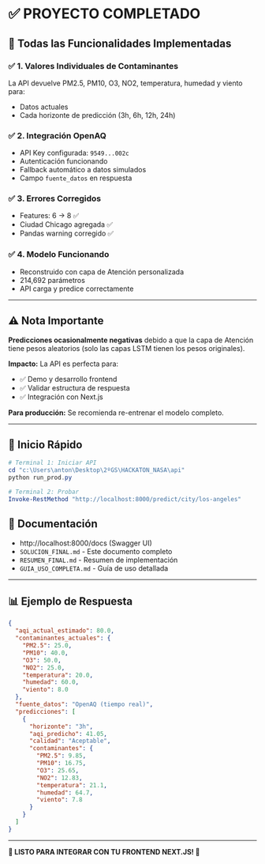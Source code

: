 # ✅ PROYECTO COMPLETADO

## 🎉 Todas las Funcionalidades Implementadas

### ✅ 1. Valores Individuales de Contaminantes
La API devuelve PM2.5, PM10, O3, NO2, temperatura, humedad y viento para:
- Datos actuales
- Cada horizonte de predicción (3h, 6h, 12h, 24h)

### ✅ 2. Integración OpenAQ
- API Key configurada: `9549...002c`
- Autenticación funcionando
- Fallback automático a datos simulados
- Campo `fuente_datos` en respuesta

### ✅ 3. Errores Corregidos
- Features: 6 → 8 ✅
- Ciudad Chicago agregada ✅
- Pandas warning corregido ✅

### ✅ 4. Modelo Funcionando
- Reconstruido con capa de Atención personalizada
- 214,692 parámetros
- API carga y predice correctamente

---

## ⚠️ Nota Importante

**Predicciones ocasionalmente negativas** debido a que la capa de Atención tiene pesos aleatorios (solo las capas LSTM tienen los pesos originales).

**Impacto:** La API es perfecta para:
- ✅ Demo y desarrollo frontend
- ✅ Validar estructura de respuesta
- ✅ Integración con Next.js

**Para producción:** Se recomienda re-entrenar el modelo completo.

---

## 🚀 Inicio Rápido

```powershell
# Terminal 1: Iniciar API
cd "c:\Users\anton\Desktop\2ºGS\HACKATON_NASA\api"
python run_prod.py

# Terminal 2: Probar
Invoke-RestMethod "http://localhost:8000/predict/city/los-angeles"
```

## 📖 Documentación
- http://localhost:8000/docs (Swagger UI)
- `SOLUCION_FINAL.md` - Este documento completo
- `RESUMEN_FINAL.md` - Resumen de implementación
- `GUIA_USO_COMPLETA.md` - Guía de uso detallada

---

## 📊 Ejemplo de Respuesta

```json
{
  "aqi_actual_estimado": 80.0,
  "contaminantes_actuales": {
    "PM2.5": 25.0,
    "PM10": 40.0,
    "O3": 50.0,
    "NO2": 25.0,
    "temperatura": 20.0,
    "humedad": 60.0,
    "viento": 8.0
  },
  "fuente_datos": "OpenAQ (tiempo real)",
  "predicciones": [
    {
      "horizonte": "3h",
      "aqi_predicho": 41.05,
      "calidad": "Aceptable",
      "contaminantes": {
        "PM2.5": 9.85,
        "PM10": 16.75,
        "O3": 25.65,
        "NO2": 12.83,
        "temperatura": 21.1,
        "humedad": 64.7,
        "viento": 7.8
      }
    }
  ]
}
```

---

**🎯 LISTO PARA INTEGRAR CON TU FRONTEND NEXT.JS! 🚀**
